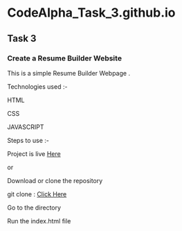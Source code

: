 # CodeAlpha_Task_3.github.io

## Task 3

### Create a Resume Builder Website

This is a simple Resume Builder Webpage .

Technologies used :-

HTML

CSS

JAVASCRIPT

Steps to use :-

Project is live [Here](https://imhr1306.github.io/CodeAlpha_Task_3/)

or

Download or clone the repository

git clone : [Click Here](https://github.com/imhr1306/CodeAlpha_Task_3.git)

Go to the directory

Run the index.html file
